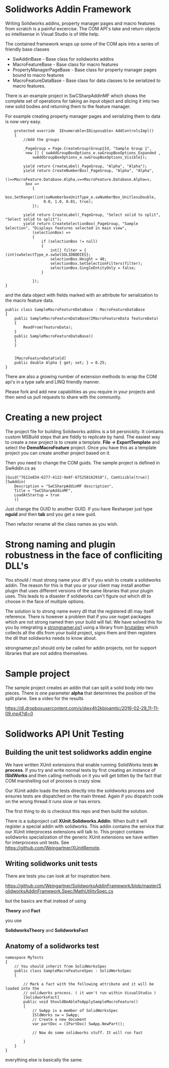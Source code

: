 Solidworks Addin Framework
==========================

Writing Solidworks addins, property manager pages and macro features from scratch is a painful
excercise. The COM API's take and return objects so intellisense in Visual Studio is of little help.

The contained framework wraps up some of the COM apis into a series of friendly base classes


* SwAddinBase			- Base class for solidworks addins
* MacroFeatureBase		- Base class for macro features
* PropertyManagerPageBase	- Base class for property manager pages bound to macro features
* MacroFeatureDataBase		- Base class for data classes to be serialized to macro features.

There is an example project in SwCSharpAddinMF which shows the complete
set of operations for taking an input object and slicing it into two
new solid bodies and returning them to the feature manager.

For example creating property manager pages and serializing them to data is now
very easy.

        protected override  IEnumerable<IDisposable> AddControlsImpl()
        {
            //Add the groups

            _PageGroup = Page.CreateGroup(Group1Id, "Sample Group 1",
			 new [] { swAddGroupBoxOptions_e.swGroupBoxOptions_Expanded ,
                swAddGroupBoxOptions_e.swGroupBoxOptions_Visible});

            yield return CreateLabel(_PageGroup, "Alpha", "Alpha");
            yield return CreateNumberBox(_PageGroup, "Alpha", "Alpha",
			 ()=>MacroFeature.Database.Alpha,v=>MacroFeature.Database.Alpha=v,
			 box =>
			    {
				box.SetRange((int)swNumberboxUnitType_e.swNumberBox_UnitlessDouble,
					 0.0, 1.0, 0.01, true);
			    });

            yield return CreateLabel(_PageGroup, "Select solid to split", "Select solid to split");
            yield return CreateSelectionBox(_PageGroup, "Sample Selection", "Displays features selected in main view",
                (selectionBox) =>
                {
                    if (selectionBox != null)
                    {
                        int[] filter = { (int)swSelectType_e.swSelSOLIDBODIES};
                        selectionBox.Height = 40;
                        selectionBox.SetSelectionFilters(filter);
                        selectionBox.SingleEntityOnly = false;
                    }

                });
	}

and the data object with fields marked with an attribute for serialization to the macro feature data.


    public class SampleMacroFeatureDataBase : MacroFeatureDataBase
    {
        public SampleMacroFeatureDataBase(IMacroFeatureData featureData)
        {
            ReadFrom(featureData);
        }
        public SampleMacroFeatureDataBase()
        {
        }


        [MacroFeatureDataField]
        public double Alpha { get; set; } = 0.25;
    }



There are also a growing number of extension methods to wrap the COM api's in
a type safe and LINQ friendly manner.

Please fork and add new capabilities as you require in your projects and
then send us pull requests to share with the community.


Creating a new project
======================

The project file for building Solidworks addins is a bit persnickity. It contains custom MSBuild steps that are fiddly to replicate by hand. The easiest way to create a new project is to create a template. __File -> ExportTemplate__ and select the __DemoMacroFeature__ project. Once you have this as a template project you can create another project based on it.

Then you need to change the COM guids. The sample project is defined in SwAddin.cs as 

    [Guid("7612e834-6277-4122-9e8f-675258162910"), ComVisible(true)]
    [SwAddin(
        Description = "SwCSharpAddinMF description",
        Title = "SwCSharpAddinMF",
        LoadAtStartup = true
        )]

Just change the GUID to another GUID. If you have Resharper just type __nguid__ and then __tab__ and you get a new guid.

Then refactor rename all the class names as you wish.

Strong naming and plugin robustness in the face of confliciting DLL's
=====================================================================
You should / must strong name your dll's if you wish to create a solidworks addin. The reason for this is that you or your client
may install another plugin that uses different versions of the same libraries that your plugin uses. This leads to a disaster if
solidworks can't figure out which dll to choose in the face of multiple options.

The solution is to strong name every dll that the registered dll may itself reference. There is however a problem that if 
you use nuget packages which are not strong named then your build will fail. We have solved this for you by integrating
a [strongnamer.ps1](./strongnamer.ps1) using a library from [brutaldev](https://github.com/brutaldev/StrongNameSigner) 
which collects all the dlls from your build project, signs them and then registers the dll that solidworks needs to know about. 

strongnamer.ps1 should only be called for addin projects, not for support libraries that are not addins themselves.


Sample project
==============

The sample project creates an addin that can split a solid body into two pieces. There is one
parameter __alpha__ that determines the position of the split plane. See a video for the results

https://dl.dropboxusercontent.com/s/dwx4h2kbioamtic/2016-02-29_11-11-09.mp4?dl=0


Solidworks API Unit Testing
===========================

Building the unit test solidworks addin engine
----------------------------------------------

We have written XUnit extensions that enable running SolidWorks tests __in process__. If you try and write normal tests by first creating an instance of __ISldWorks__ and then calling methods on it you will get bitten by the fact that COM marshelling out of process is crazy slow. 

Our XUnit addin loads the tests directly into the solidworks process and ensures tests are dispatched on the main thread. Again if you dispatch code on the wrong thread it runs slow or has errors.

The first thing to do is checkout this repo and then build the solution. 

There is a subproject call __XUnit.Solidworks.Addin__. When built it will register a special addin with solidworks. This addin contains the service that our XUnit interprocess extensions will talk to. This project contains solidworks specialization of the generic XUnit extensions we have written for interprocess unit tests. See https://github.com/Weingartner/XUnitRemote.

Writing solidworks unit tests
-----------------------------

There are tests you can look at for inspiration here.

https://github.com/Weingartner/SolidworksAddinFramework/blob/master/SolidworksAddinFramework.Spec/MathUtilitySpec.cs

but the basics are that instead of using

__Theory__ and __Fact__

you use

__SolidworksTheory__ and __SolidworksFact__

Anatomy of a solidworks test
----------------------------

	namespace MyTests
	{
	    // You should inherit from SolidWorksSpec
	    public class SampleMacroFeatureSpec : SolidWorksSpec 
	    {
	
	        // Mark a fact with the following attribute and it will be loaded into the
	        // solidworks process. ( it won't run within VisualStudio )
	        [SolidworksFact]
	        public void ShouldBeAbleToApplySampleMacroFeature()
	        {
	            // SwApp is a member of SolidWorksSpec
	            ISldWorks sw = SwApp;
	            // Create a new document
	            var partDoc = (IPartDoc) SwApp.NewPart();
	  
	            // Now do some solidworks stuff. It will run fast
	            
	        }
	    }
	}

everything else is basically the same.
